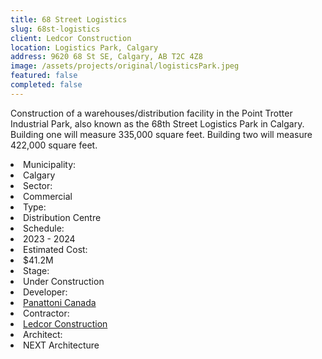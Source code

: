```yaml
---
title: 68 Street Logistics
slug: 68st-logistics
client: Ledcor Construction
location: Logistics Park, Calgary
address: 9620 68 St SE, Calgary, AB T2C 4Z8
image: /assets/projects/original/logisticsPark.jpeg
featured: false
completed: false
---
```


Construction of a warehouses/distribution facility in the Point Trotter Industrial Park, also known as the 68th Street Logistics Park in Calgary. Building one will measure 335,000 square feet. Building two will measure 422,000 square feet.

<div class="grid">
<li>Municipality:</li> <li>Calgary</li>
<li>Sector:</li> <li>Commercial</li>
<li>Type:</li> <li>Distribution Centre</li>
<li>Schedule:</li> <li>2023 - 2024</li>
<li>Estimated Cost:</li> <li>$41.2M</li>
<li>Stage:</li> <li>Under Construction</li>
<li>Developer:</li> <li><a href="https://www.panattonicanada.com/">Panattoni Canada</a></li>
<li>Contractor:</li> <li><a href="https://www.ledcor.com/">Ledcor Construction</a></li>
<li>Architect:</li> <li>NEXT Architecture</li>
</div>
